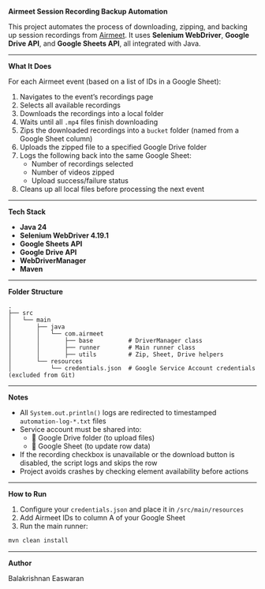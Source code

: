 **Airmeet Session Recording Backup Automation**

This project automates the process of downloading, zipping, and backing up session recordings from [Airmeet](https://www.airmeet.com). It uses **Selenium WebDriver**, **Google Drive API**, and **Google Sheets API**, all integrated with Java.

---

**What It Does**

For each Airmeet event (based on a list of IDs in a Google Sheet):

1. Navigates to the event’s recordings page  
2. Selects all available recordings  
3. Downloads the recordings into a local folder  
4. Waits until all `.mp4` files finish downloading  
5. Zips the downloaded recordings into a `bucket` folder (named from a Google Sheet column)  
6. Uploads the zipped file to a specified Google Drive folder  
7. Logs the following back into the same Google Sheet:
   - Number of recordings selected
   - Number of videos zipped
   - Upload success/failure status
8. Cleans up all local files before processing the next event

---

**Tech Stack**

- **Java 24**
- **Selenium WebDriver 4.19.1**
- **Google Sheets API**
- **Google Drive API**
- **WebDriverManager**
- **Maven**

---

**Folder Structure**

```
.
├── src
│   └── main
│       ├── java
│       │   └── com.airmeet
│       │       ├── base          # DriverManager class
│       │       ├── runner        # Main runner class
│       │       ├── utils         # Zip, Sheet, Drive helpers
│       └── resources
│           └── credentials.json  # Google Service Account credentials (excluded from Git)
```

---

**Notes**

- All `System.out.println()` logs are redirected to timestamped `automation-log-*.txt` files
- Service account must be shared into:
  - 📁 Google Drive folder (to upload files)
  - 📄 Google Sheet (to update row data)
- If the recording checkbox is unavailable or the download button is disabled, the script logs and skips the row
- Project avoids crashes by checking element availability before actions

---

**How to Run**

1. Configure your `credentials.json` and place it in `/src/main/resources`
2. Add Airmeet IDs to column A of your Google Sheet
3. Run the main runner:
```bash
mvn clean install
```

---

**Author**

Balakrishnan Easwaran
